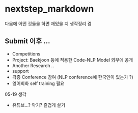 # nextstep_markdown
다음에 어떤 것들을 하면 재밌을 지 생각정리 겸


## Submit 이후 ...

- Competitions
- Project: Baekjoon 등에 적용한 Code-NLP Model 외부에 공개
- Another Research ..
-   support
- 각종 Conference 참여 (NLP conference에 한국인이 있는가 ?)
- 영어회화 self training 필요

05-19 생각
- 유튜브...? 악기? 즐겁게 살기

